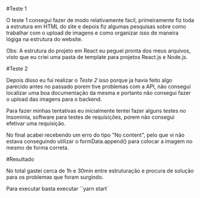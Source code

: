 #Teste 1

O teste 1 consegui fazer de modo relativamente facil, primeiramente fiz toda a estrutura em HTML do site e depois fiz algumas pesquisas sobre como trabalhar com o upload de imagens e como organizar isso de maneira lógiga na estrutura do website.

Obs: A estrutura do projeto em React eu peguei pronta dos meus arquivos, visto que eu criei uma pasta de template para projetos React.js e Node.js.

#Teste 2

Depois disso eu fui realizar o *Teste 2* isso porque ja havia feito algo parecido antes no passado porem tive problemas com a API, não consegui localizar uma boa documentação da mesma e portanto não consegui fazer o upload das imagens para o backend.

Para fazer minhas tentativas eu inicialmente tentei fazer alguns testes no Insominia, software para testes de requisições, porem não consegui efetivar uma requisição.

No final acabei recebendo um erro do tipo "No content", pelo que vi não estava conseguindo utilizar o formData.append() para colocar a imagem no mesmo de forma correta.

#Resultado

No total gastei cerca de 1h e 30min entre estruturação e procura de solução para os problemas que foram surgindo.

Para executar basta executar ``yarn start`